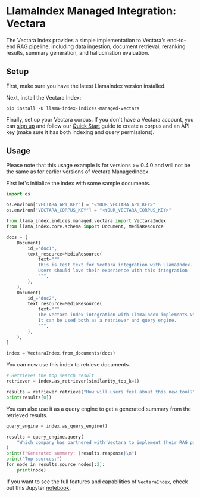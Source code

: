 # LlamaIndex Managed Integration: Vectara

The Vectara Index provides a simple implementation to Vectara's end-to-end RAG pipeline,
including data ingestion, document retrieval, reranking results, summary generation, and hallucination evaluation.

## Setup

First, make sure you have the latest LlamaIndex version installed.

Next, install the Vectara Index:

```
pip install -U llama-index-indices-managed-vectara
```

Finally, set up your Vectara corpus. If you don't have a Vectara account, you can [sign up](https://vectara.com/integrations/llamaindex) and follow our [Quick Start](https://docs.vectara.com/docs/quickstart) guide to create a corpus and an API key (make sure it has both indexing and query permissions).

## Usage

Please note that this usage example is for versions >= 0.4.0 and will not be the same as for earlier versions of Vectara ManagedIndex.

First let's initialize the index with some sample documents.

```python
import os

os.environ["VECTARA_API_KEY"] = "<YOUR_VECTARA_API_KEY>"
os.environ["VECTARA_CORPUS_KEY"] = "<YOUR_VECTARA_CORPUS_KEY>"

from llama_index.indices.managed.vectara import VectaraIndex
from llama_index.core.schema import Document, MediaResource

docs = [
    Document(
        id_="doc1",
        text_resource=MediaResource(
            text="""
            This is test text for Vectara integration with LlamaIndex.
            Users should love their experience with this integration
            """,
        ),
    ),
    Document(
        id_="doc2",
        text_resource=MediaResource(
            text="""
            The Vectara index integration with LlamaIndex implements Vectara's RAG pipeline.
            It can be used both as a retriever and query engine.
            """,
        ),
    ),
]

index = VectaraIndex.from_documents(docs)
```

You can now use this index to retrieve documents.

```python
# Retrieves the top search result
retriever = index.as_retriever(similarity_top_k=1)

results = retriever.retrieve("How will users feel about this new tool?")
print(results[0])
```

You can also use it as a query engine to get a generated summary from the retrieved results.

```python
query_engine = index.as_query_engine()

results = query_engine.query(
    "Which company has partnered with Vectara to implement their RAG pipeline as an index?"
)
print(f"Generated summary: {results.response}\n")
print("Top sources:")
for node in results.source_nodes[:2]:
    print(node)
```

If you want to see the full features and capabilities of `VectaraIndex`, check out this Jupyter [notebook](https://github.com/vectara/example-notebooks/blob/main/notebooks/using-vectara-with-llamaindex.ipynb).
